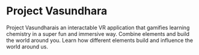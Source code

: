 # **Project Vasundhara**

Project Vasundharais an interactable VR application that gamifies learning chemistry in a super fun and immersive way. Combine elements and build the world around you. Learn how different elements build and influence the world around us.

